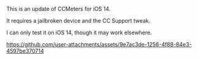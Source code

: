 This is an update of CCMeters for iOS 14.

It requires a jailbroken device and the CC Support tweak.

I can only test it on iOS 14, though it may work elsewhere.


https://github.com/user-attachments/assets/9e7ac3de-1256-4f88-84e3-4597be370714

